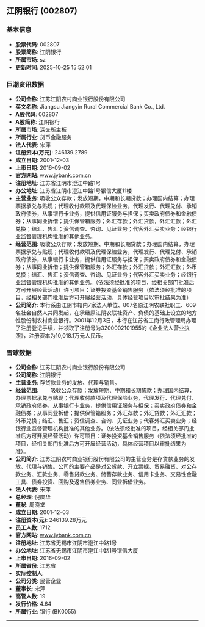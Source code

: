 ## 江阴银行 (002807)

### 基本信息

- **股票代码**: 002807
- **股票简称**: 江阴银行
- **所属市场**: sz
- **更新时间**: 2025-10-25 15:52:01

### 巨潮资讯数据

- **公司全称**: 江苏江阴农村商业银行股份有限公司
- **英文名称**: Jiangsu Jiangyin Rural Commercial Bank Co., Ltd.
- **A股代码**: 002807
- **A股简称**: 江阴银行
- **所属市场**: 深交所主板
- **所属行业**: 货币金融服务
- **法人代表**: 宋萍
- **注册资本(万元)**: 246139.2789
- **成立日期**: 2001-12-03
- **上市日期**: 2016-09-02
- **官方网站**: www.jybank.com.cn
- **注册地址**: 江苏省江阴市澄江中路1号
- **办公地址**: 江苏省江阴市澄江中路1号银信大厦11楼
- **主营业务**: 吸收公众存款；发放短期，中期和长期贷款；办理国内结算；办理票据承兑与贴现；代理收付款项及代理保险业务，代理发行、代理兑付、承销政府债券，从事银行卡业务，提供信用证服务与担保；买卖政府债券和金融债券；从事同业拆借；提供保管箱服务；外汇存款；外汇贷款，外汇汇款；外汇兑换；结汇、售汇；资信调查、咨询、见证业务；代客外汇买卖业务；经银行业监督管理机构批准的其他业务。
- **经营范围**: 吸收公众存款；发放短期、中期和长期贷款；办理国内结算，办理票据承兑与贴现；代理收付款项及代理保险业务，代理发行、代理兑付、承销政府债券，从事银行卡业务，提供信用证服务与担保；买卖政府债券和金融债券；从事同业拆借；提供保管箱服务；外汇存款；外汇贷款；外汇汇款；外币兑换；结汇、售汇；资信调查、咨询、见证业务；代客外汇买卖业务；经银行业监督管理机构批准的其他业务。（依法须经批准的项目，经相关部门批准后方可开展经营活动）许可项目：证券投资基金销售服务（依法须经批准的项目，经相关部门批准后方可开展经营活动，具体经营项目以审批结果为准）
- **公司简介**: 本行系由江阴市辖内7家法人单位、807名原江阴农联社职工、609名社会自然人共同发起，在承继原江阴农联社资产、负债的基础上设立的地方性股份制农村商业银行。2001年12月3日，本行在江苏省工商行政管理局办理了注册登记手续，并领取了注册号为3200002101955的《企业法人营业执照》，注册资本为10,018.1万元人民币。

### 雪球数据

- **公司全称**: 江苏江阴农村商业银行股份有限公司
- **公司简称**: 江阴银行
- **主营业务**: 存贷款业务的发放、代理与销售。
- **经营范围**: 　　吸收公众存款；发放短期、中期和长期贷款；办理国内结算，办理票据承兑与贴现；代理收付款项及代理保险业务，代理发行、代理兑付、承销政府债券，从事银行卡业务，提供信用证服务与担保；买卖政府债券和金融债券；从事同业拆借；提供保管箱服务；外汇存款；外汇贷款；外汇汇款；外币兑换；结汇、售汇；资信调查、咨询、见证业务；代客外汇买卖业务；经银行业监督管理机构批准的其他业务。（依法须经批准的项目，经相关部门批准后方可开展经营活动）许可项目：证券投资基金销售服务（依法须经批准的项目，经相关部门批准后方可开展经营活动，具体经营项目以审批结果为准）。
- **公司简介**: 江苏江阴农村商业银行股份有限公司的主营业务是存贷款业务的发放、代理与销售。公司的主要产品是对公贷款、开立票据、贸易融资、对公存款业务、汇款业务、零售贷款业务、储蓄存款业务、信用卡业务、交易性金融工具、债券投资、回购及返售债券业务、同业拆借业务。
- **法人代表**: 宋萍
- **总经理**: 倪庆华
- **董秘**: 周晓堂
- **成立日期**: 2001-12-03
- **注册资本(元)**: 246139.28万元
- **员工人数**: 1712
- **官方网站**: www.jybank.com.cn
- **注册地址**: 江苏省无锡市江阴市澄江中路1号
- **办公地址**: 江苏省无锡市江阴市澄江中路1号银信大厦
- **上市日期**: 2016-09-02
- **所属省份**: 江苏省
- **实际控制人**: 
- **公司分类**: 民营企业
- **董事长**: 宋萍
- **高管人数**: 19
- **发行价格**: 4.64
- **所属行业**: 银行 (BK0055)

---